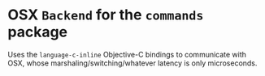 OSX `Backend` for the `commands` package
========================================

Uses the `language-c-inline` Objective-C bindings to communicate with OSX, whose marshaling/switching/whatever latency is only microseconds.

